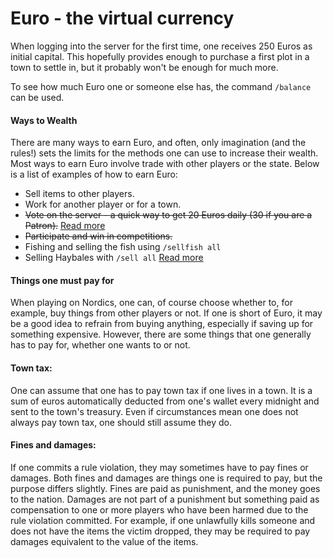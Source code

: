 # Euro - the virtual currency

When logging into the server for the first time, one receives 250 Euros as initial capital. This hopefully provides enough to purchase a first plot in a town to settle in, but it probably won't be enough for much more.

To see how much Euro one or someone else has, the command `/balance` can be used.

#### Ways to Wealth

There are many ways to earn Euro, and often, only imagination (and the rules!) sets the limits for the methods one can use to increase their wealth. Most ways to earn Euro involve trade with other players or the state. Below is a list of examples of how to earn Euro:

* Sell items to other players.
* Work for another player or for a town.&#x20;
* ~~Vote on the server - a quick way to get 20 Euros daily (30 if you are a Patron).~~ [Read more](vote-for-the-server-get-payed.md)
* ~~Participate and win in competitions.~~
* Fishing and selling the fish using `/sellfish all`
* Selling Haybales with `/sell all` [Read more](make-money.md)

#### Things one must pay for&#x20;

When playing on Nordics, one can, of course choose whether to, for example, buy things from other players or not. If one is short of Euro, it may be a good idea to refrain from buying anything, especially if saving up for something expensive. However, there are some things that one generally has to pay for, whether one wants to or not.

#### Town tax:&#x20;

One can assume that one has to pay town tax if one lives in a town. It is a sum of euros automatically deducted from one's wallet every midnight and sent to the town's treasury. Even if circumstances mean one does not always pay town tax, one should still assume they do.

#### Fines and damages:&#x20;

If one commits a rule violation, they may sometimes have to pay fines or damages. Both fines and damages are things one is required to pay, but the purpose differs slightly. Fines are paid as punishment, and the money goes to the nation. Damages are not part of a punishment but something paid as compensation to one or more players who have been harmed due to the rule violation committed. For example, if one unlawfully kills someone and does not have the items the victim dropped, they may be required to pay damages equivalent to the value of the items.
